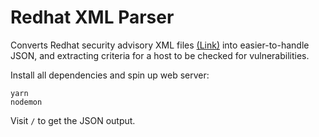 # Redhat XML Parser

Converts Redhat security advisory XML files [(Link)](http://www.redhat.com/security/data/oval/com.redhat.rhsa-all.xml) into easier-to-handle JSON,  and extracting criteria for a host to be checked for vulnerabilities.

Install all dependencies and spin up web server:

```
yarn
nodemon
```

Visit `/` to get the JSON output.
